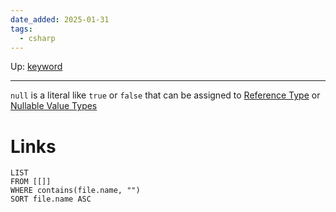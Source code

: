 ```yaml
---
date_added: 2025-01-31
tags:
  - csharp
---
```

Up: [keyword](keyword.md)
___
 `null` is a literal like `true` or `false` that can be assigned to [Reference Type](Reference%20Type.md) or [Nullable Value Types](Nullable%20Value%20Types.md)
# Links
```dataview
LIST
FROM [[]]
WHERE contains(file.name, "")
SORT file.name ASC
```
